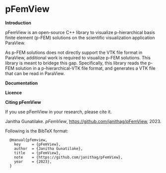 # pFemView

**Introduction**

pFemView is an open-source C++ library to visualize p-hierarchical basis finite element (p-FEM) solutions on the scientific visualization application ParaView.

As p-FEM solutions does not directly support the VTK file format in ParaView, additional work is required to visualize p-FEM solutions.
This library is meant to bridege this gap. Specifically, this library reads the p-FEM solution in a p-hierarchical-VTK file format, and 
generates a VTK file that can be read in ParaView.

**Documentation**

**Licence**

**Citing pFemView**

If you use pFemView in your research, please cite it.  

Janitha Gunatilake. *pFemView*, https://github.com/janithag/pFemView, 2023. 

Following is the BibTeX format:
```
  @manual{pfemview,
    key     = {pFemView},
    author  = {Janitha Gunatilake},
    title   = {pFemView},
    note    = {https://github.com/janithag/pFemView},
    year    = {2023},
  }
```

